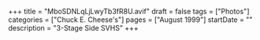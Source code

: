 +++
title = "MboSDNLqLjLwyTb3fR8U.avif"
draft = false
tags = ["Photos"]
categories = ["Chuck E. Cheese's"]
pages = ["August 1999"]
startDate = ""
description = "3-Stage Side SVHS"
+++
